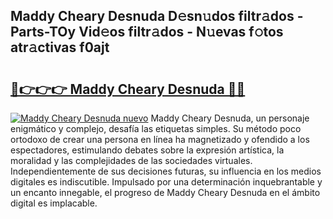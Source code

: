 ## Maddy Cheary Desnuda D𝚎sn𝚞dos filtr𝚊dos - Parts-TOy Vid𝚎os filtr𝚊dos - N𝚞evas f𝚘tos atr𝚊ctivas f0ajt

# <h2><a href="http://mb1jx23.tromn.icu/?c=Maddy+Cheary+Desnuda">🔗👉👉👉 Maddy Cheary Desnuda 🔗🔗</a></h2>

[![Maddy Cheary Desnuda nuevo](https://i.imgur.com/pEAQMta.gif)](http://mb1jx23.tromn.icu/?c=Maddy+Cheary+Desnuda)
Maddy Cheary Desnuda, un personaje enigmático y complejo, desafía las etiquetas simples. Su método poco ortodoxo de crear una persona en línea ha magnetizado y ofendido a los espectadores, estimulando debates sobre la expresión artística, la moralidad y las complejidades de las sociedades virtuales. Independientemente de sus decisiones futuras, su influencia en los medios digitales es indiscutible. Impulsado por una determinación inquebrantable y un encanto innegable, el progreso de Maddy Cheary Desnuda en el ámbito digital es implacable.
